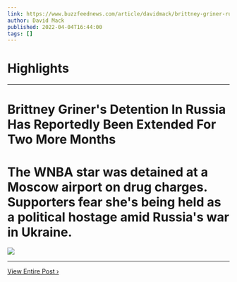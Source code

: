 ```yaml
---
link: https://www.buzzfeednews.com/article/davidmack/brittney-griner-russia-arrest
author: David Mack
published: 2022-04-04T16:44:00
tags: []
---
```

# Highlights


---
# Brittney Griner's Detention In Russia Has Reportedly Been Extended For Two More Months
# The WNBA star was detained at a Moscow airport on drug charges. Supporters fear she's being held as a political hostage amid Russia's war in Ukraine.

![](https://img.buzzfeed.com/buzzfeed-static/static/2022-03/18/13/campaign_images/baba97c21d21/brittney-griners-detention-in-russia-has-reported-2-4544-1647609168-14_dblbig.jpg)

---

[View Entire Post ›](https://www.buzzfeednews.com/article/davidmack/brittney-griner-russia-arrest)